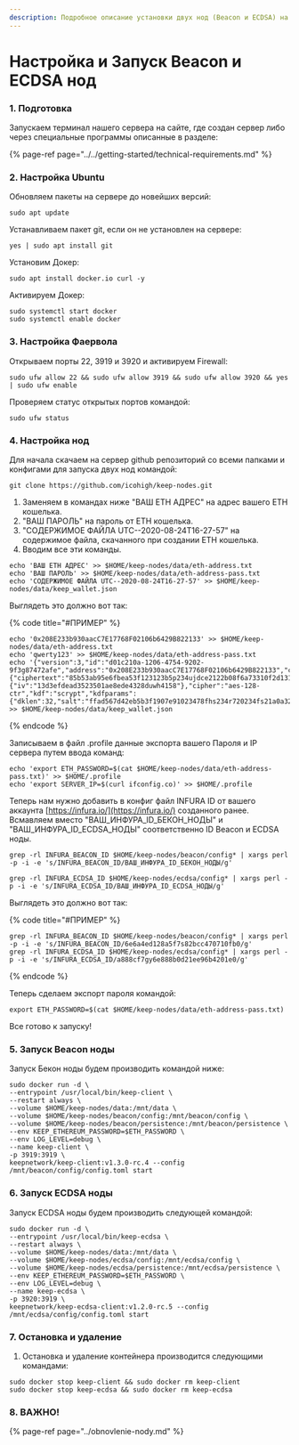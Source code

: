 ```yaml
---
description: Подробное описание установки двух нод (Beacon и ECDSA) на одном VPS сервере.
---
```


# Настройка и Запуск Beacon и ECDSA нод

### 1. Подготовка

Запускаем терминал нашего сервера на сайте, где создан сервер либо через специальные программы описанные в разделе:

{% page-ref page="../../getting-started/technical-requirements.md" %}

### 2. Настройка Ubuntu

Обновляем пакеты на сервере до новейших версий:

```text
sudo apt update
```

Устанавливаем пакет git, если он не установлен на сервере:

```text
yes | sudo apt install git
```

Установим Докер:

```text
sudo apt install docker.io curl -y
```

Активируем Докер:

```text
sudo systemctl start docker
sudo systemctl enable docker
```

### 3. Настройка Фаервола

Открываем порты 22, 3919 и 3920 и активируем Firewall:

```text
sudo ufw allow 22 && sudo ufw allow 3919 && sudo ufw allow 3920 && yes | sudo ufw enable
```

Проверяем статус открытых портов командой:

```text
sudo ufw status
```

### 4. Настройка нод

Для начала скачаем на сервер github репозиторий со всеми папками и конфигами для запуска двух нод командой:

```text
git clone https://github.com/icohigh/keep-nodes.git
```

1. Заменяем в командах ниже "ВАШ ETH АДРЕС" на адрес вашего ETH кошелька.
2. "ВАШ ПАРОЛЬ" на пароль от ETH кошелька.
3. "СОДЕРЖИМОЕ ФАЙЛА UTC--2020-08-24T16-27-57" на содержимое файла, скачанного при создании ETH кошелька.
4. Вводим все эти команды.

```text
echo 'ВАШ ETH АДРЕС' >> $HOME/keep-nodes/data/eth-address.txt
echo 'ВАШ ПАРОЛЬ' >> $HOME/keep-nodes/data/eth-address-pass.txt
echo 'СОДЕРЖИМОЕ ФАЙЛА UTC--2020-08-24T16-27-57' >> $HOME/keep-nodes/data/keep_wallet.json
```

Выглядеть это должно вот так:

{% code title="\#ПРИМЕР" %}
```text
echo '0x208E233b930aacC7E17768F02106b6429B822133' >> $HOME/keep-nodes/data/eth-address.txt
echo 'qwerty123' >> $HOME/keep-nodes/data/eth-address-pass.txt
echo '{"version":3,"id":"d01c210a-1206-4754-9202-9f3g87472afe","address":"0x208E233b930aacC7E17768F02106b6429B822133","crypto":{"ciphertext":"85b53ab95e6fbea53f123123b5p234ujdce2122b08f6a73310f2d131e700","cipherparams":{"iv":"13d3efdead3523501ae8ede4328duwh4158"},"cipher":"aes-128-ctr","kdf":"scrypt","kdfparams":{"dklen":32,"salt":"ffad567d42eb5b3f1907e91023478fhs234r720234fs21a0a324cffc9e6c119137","n":131072,"r":8,"p":1},"mac":"c3b300aa4db1531add1c7c78d73d88f75a387485627g46539f1027999c66517"}}' >> $HOME/keep-nodes/data/keep_wallet.json
```
{% endcode %}

Записываем в файл .profile данные экспорта вашего Пароля и IP сервера путем ввода команд:

```text
echo 'export ETH_PASSWORD=$(cat $HOME/keep-nodes/data/eth-address-pass.txt)' >> $HOME/.profile
echo 'export SERVER_IP=$(curl ifconfig.co)' >> $HOME/.profile
```

Теперь нам нужно добавить в конфиг файл INFURA ID от вашего аккаунта [https://infura.io/](https://infura.io/) созданного ранее.   
Всмавляем вместо "ВАШ\_ИНФУРА\_ID\_БЕКОН\_НОДЫ" и "ВАШ\_ИНФУРА\_ID\_ECDSA\_НОДЫ" соответственно ID Beacon и ECDSA ноды.

```text
grep -rl INFURA_BEACON_ID $HOME/keep-nodes/beacon/config* | xargs perl -p -i -e 's/INFURA_BEACON_ID/ВАШ_ИНФУРА_ID_БЕКОН_НОДЫ/g'
```

```text
grep -rl INFURA_ECDSA_ID $HOME/keep-nodes/ecdsa/config* | xargs perl -p -i -e 's/INFURA_ECDSA_ID/ВАШ_ИНФУРА_ID_ECDSA_НОДЫ/g'
```

Выглядеть это должно вот так:

{% code title="\#ПРИМЕР" %}
```text
grep -rl INFURA_BEACON_ID $HOME/keep-nodes/beacon/config* | xargs perl -p -i -e 's/INFURA_BEACON_ID/6e6a4ed128a5f7s82bcc470710fb0/g'
grep -rl INFURA_ECDSA_ID $HOME/keep-nodes/ecdsa/config* | xargs perl -p -i -e 's/INFURA_ECDSA_ID/a888cf7gy6e888b0d21ee96b4201e0/g'
```
{% endcode %}

Теперь сделаем экспорт пароля командой:

```text
export ETH_PASSWORD=$(cat $HOME/keep-nodes/data/eth-address-pass.txt)
```

Все готово к запуску!

### 5. Запуск Beacon ноды

Запуск Бекон ноды будем производить командой ниже:

```text
sudo docker run -d \
--entrypoint /usr/local/bin/keep-client \
--restart always \
--volume $HOME/keep-nodes/data:/mnt/data \
--volume $HOME/keep-nodes/beacon/config:/mnt/beacon/config \
--volume $HOME/keep-nodes/beacon/persistence:/mnt/beacon/persistence \
--env KEEP_ETHEREUM_PASSWORD=$ETH_PASSWORD \
--env LOG_LEVEL=debug \
--name keep-client \
-p 3919:3919 \
keepnetwork/keep-client:v1.3.0-rc.4 --config /mnt/beacon/config/config.toml start
```

### 6. Запуск ECDSA ноды

Запуск ECDSA ноды будем производить следующей командой:

```text
sudo docker run -d \
--entrypoint /usr/local/bin/keep-ecdsa \
--restart always \
--volume $HOME/keep-nodes/data:/mnt/data \
--volume $HOME/keep-nodes/ecdsa/config:/mnt/ecdsa/config \
--volume $HOME/keep-nodes/ecdsa/persistence:/mnt/ecdsa/persistence \
--env KEEP_ETHEREUM_PASSWORD=$ETH_PASSWORD \
--env LOG_LEVEL=debug \
--name keep-ecdsa \
-p 3920:3919 \
keepnetwork/keep-ecdsa-client:v1.2.0-rc.5 --config /mnt/ecdsa/config/config.toml start
```

### 7. Остановка и удаление

1. Остановка и удаление контейнера производится следующими командами:

```text
sudo docker stop keep-client && sudo docker rm keep-client
sudo docker stop keep-ecdsa && sudo docker rm keep-ecdsa
```

### 8. ВАЖНО!

{% page-ref page="../obnovlenie-nody.md" %}

